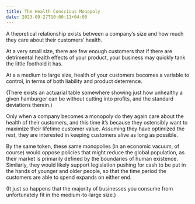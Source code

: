 ```yaml
---
title: The Health Conscious Monopoly
date: 2023-09-27T10:00:11+04:00
---
```

A theoretical relationship exists between a company’s size and how much they care about their customers’ health.

At a very small size, there are few enough customers that if there are detrimental health effects of your product, your business may quickly tank the little foothold it has.

At a a medium to large size, health of your customers becomes a variable to control, in terms of both liability and product deterrence.

(There exists an actuarial table somewhere showing just how unhealthy a given hamburger can be without cutting into profits, and the standard deviations therein.)

Only when a company becomes a monopoly do they again care about the health of their customers, and this time it’s because they ostensibly want to maximize their lifetime customer value. Assuming they have optimized the rest, they are interested in keeping customers alive as long as possible.

By the same token, these same monopolies (in an economic vacuum, of course) would oppose policies that might reduce the global population, as their market is primarily defined by the boundaries of human existence. Similarly, they would likely support legislation pushing for cash to be put in the hands of younger and older people, so that the time period the customers are able to spend expands on either end.

(It just so happens that the majority of businesses you consume from unfortunately fit in the medium-to-large size.)